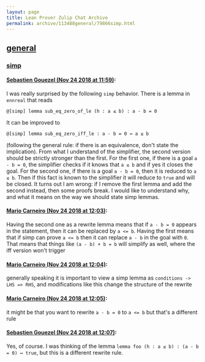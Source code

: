 ```yaml
---
layout: page
title: Lean Prover Zulip Chat Archive 
permalink: archive/113488general/79866simp.html
---
```


## [general](index.html)
### [simp](79866simp.html)

#### [Sebastien Gouezel (Nov 24 2018 at 11:59)](https://leanprover.zulipchat.com/#narrow/stream/113488-general/topic/simp/near/148272942):
I was really surprised by the following `simp` behavior. There is a lemma in `ennreal` that reads
```lean
@[simp] lemma sub_eq_zero_of_le (h : a ≤ b) : a - b = 0
```
It can be improved to
```lean
@[simp] lemma sub_eq_zero_iff_le : a - b = 0 ↔ a ≤ b
```
(following the general rule: if there is an equivalence, don't state the implication). From what I understand of the simplifier, the second version should be strictly stronger than the first. For the first one, if there is a goal `a - b = 0`, the simplifier checks if it knows that `a ≤ b` and if yes it closes the goal. For the second one, if there is a goal `a - b = 0`, then it is reduced to `a ≤ b`. Then if this fact is known to the simplifier it will reduce to `true` and will be closed.
It turns out I am wrong: if I remove the first lemma and add the second instead, then some proofs break. I would like to understand why, and what it means on the way we should state simp lemmas.

#### [Mario Carneiro (Nov 24 2018 at 12:03)](https://leanprover.zulipchat.com/#narrow/stream/113488-general/topic/simp/near/148273070):
Having the second one as a rewrite lemma means that if `a - b = 0` appears in the statement, then it can be replaced by `a <= b`. Having the first means that if simp can prove `a <= b` then it can replace `a - b` in the goal with `0`. That means that things like `(a - b) + b = b` will simplify as well, where the iff version won't trigger

#### [Mario Carneiro (Nov 24 2018 at 12:04)](https://leanprover.zulipchat.com/#narrow/stream/113488-general/topic/simp/near/148273147):
generally speaking it is important to view a simp lemma as `conditions -> LHS => RHS`, and modifications like this change the structure of the rewrite

#### [Mario Carneiro (Nov 24 2018 at 12:05)](https://leanprover.zulipchat.com/#narrow/stream/113488-general/topic/simp/near/148273161):
it might be that you want to rewrite `a - b = 0` to `a <= b` but that's a different rule

#### [Sebastien Gouezel (Nov 24 2018 at 12:07)](https://leanprover.zulipchat.com/#narrow/stream/113488-general/topic/simp/near/148273252):
Yes, of course. I was thinking of the lemma `lemma foo (h : a ≤ b) : (a - b = 0) ↔ true`, but this is a different rewrite rule.


